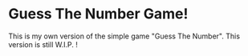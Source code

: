 # Guess The Number Game!
This is my own version of the simple game "Guess The Number". This version is still W.I.P. !

